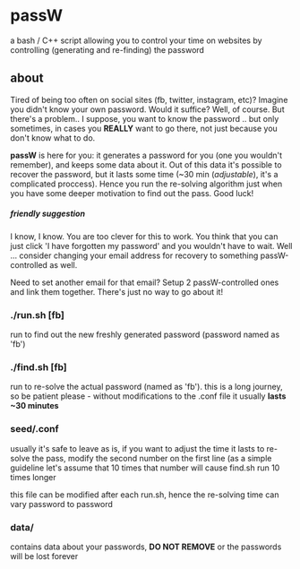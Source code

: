 # passW
a bash / C++ script allowing you to control your time on websites by controlling (generating and re-finding) the password

## about
Tired of being too often on social sites (fb, twitter, instagram, etc)?
Imagine you didn't know your own password. Would it suffice? Well, of course.
But there's a problem.. I suppose, you want to know the password .. but only
sometimes, in cases you **REALLY** want to go there, not just because you
don't know what to do.

**passW** is here for you: it generates a password for you (one you wouldn't remember),
and keeps some data about it. Out of this data it's possible to recover the password,
but it lasts some time (~30 min (*adjustable*), it's a complicated proccess). Hence
you run the re-solving algorithm just when you have some deeper motivation to
find out the pass. Good luck!

##### friendly suggestion
I know, I know. You are too clever for this to work. You think
that you can just click 'I have forgotten my password' and
you wouldn't have to wait. Well ... consider changing your
email address for recovery to something passW-controlled
as well.

Need to set another email for that email? Setup 2 passW-controlled
ones and link them together. There's just no way to go about it!

### ./run.sh [fb]
run to find out the new freshly generated password (password named as 'fb')

### ./find.sh [fb]
run to re-solve the actual password (named as 'fb'). this is a long journey,
so be patient please - without modifications to the
.conf file it usually **lasts ~30 minutes**

### seed/.conf
usually it's safe to leave as is, if you want to adjust
the time it lasts to re-solve the pass, modify the
second number on the first line (as a simple guideline
let's assume that 10 times that number will cause
find.sh run 10 times longer

this file can be modified after each run.sh, hence the
re-solving time can vary password to password

### data/
contains data about your passwords, **DO NOT REMOVE** or
the passwords will be lost forever
